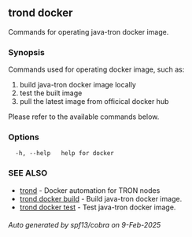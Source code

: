 ## trond docker

Commands for operating java-tron docker image.

### Synopsis

Commands used for operating docker image, such as:

  1. build java-tron docker image locally
  2. test the built image
  3. pull the latest image from officical docker hub

Please refer to the available commands below.

### Options

```
  -h, --help   help for docker
```

### SEE ALSO

* [trond](trond.md)	 - Docker automation for TRON nodes
* [trond docker build](trond_docker_build.md)	 - Build java-tron docker image.
* [trond docker test](trond_docker_test.md)	 - Test java-tron docker image.

###### Auto generated by spf13/cobra on 9-Feb-2025
